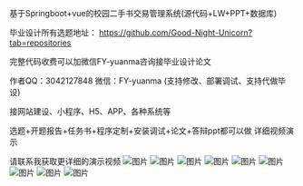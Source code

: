 基于Springboot+vue的校园二手书交易管理系统(源代码+LW+PPT+数据库)

毕业设计所有选题地址： https://github.com/Good-Night-Unicorn?tab=repositories

完整代码收费可以加微信FY-yuanma咨询接毕业设计论文

作者QQ：3042127848 微信：FY-yuanma (支持修改、部署调试、支持代做毕设)

接网站建设、小程序、H5、APP、各种系统等

选题+开题报告+任务书+程序定制+安装调试+论文+答辩ppt都可以做 详细视频演示

请联系我获取更详细的演示视频 
![图片](https://github.com/user-attachments/assets/a4c66c50-cbf8-4be8-b8ba-5760737a71af)
![图片](https://github.com/user-attachments/assets/c95b9fb3-d0be-4ca8-8e14-addadcd94028)
![图片](https://github.com/user-attachments/assets/a66557f8-4b7a-41d5-9e8e-1232a4cfeb6d)
![图片](https://github.com/user-attachments/assets/45742560-002e-48e7-95d4-17b82aafb63c)
![图片](https://github.com/user-attachments/assets/9bfb6c7e-782f-43e7-9bae-026e194f4a67)
![图片](https://github.com/user-attachments/assets/1d35e8e7-d930-4da9-98f1-d91abb0b78d9)
![图片](https://github.com/user-attachments/assets/b44cb8db-6b6a-48b3-a8c4-e4de59a71179)
![图片](https://github.com/user-attachments/assets/b26a57c2-1e2c-48f2-84a4-b146fd82e2de)
![图片](https://github.com/user-attachments/assets/8724766d-5a7b-41f0-be7a-5485e5e18ed7)
